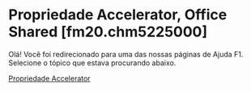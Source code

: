
# Propriedade Accelerator, Office Shared [fm20.chm5225000]

Olá! Você foi redirecionado para uma das nossas páginas de Ajuda F1. Selecione o tópico que estava procurando abaixo.

[Propriedade Accelerator](http://msdn.microsoft.com/library/d9183848-4638-745b-e3f4-b076493d3668%28Office.15%29.aspx)
